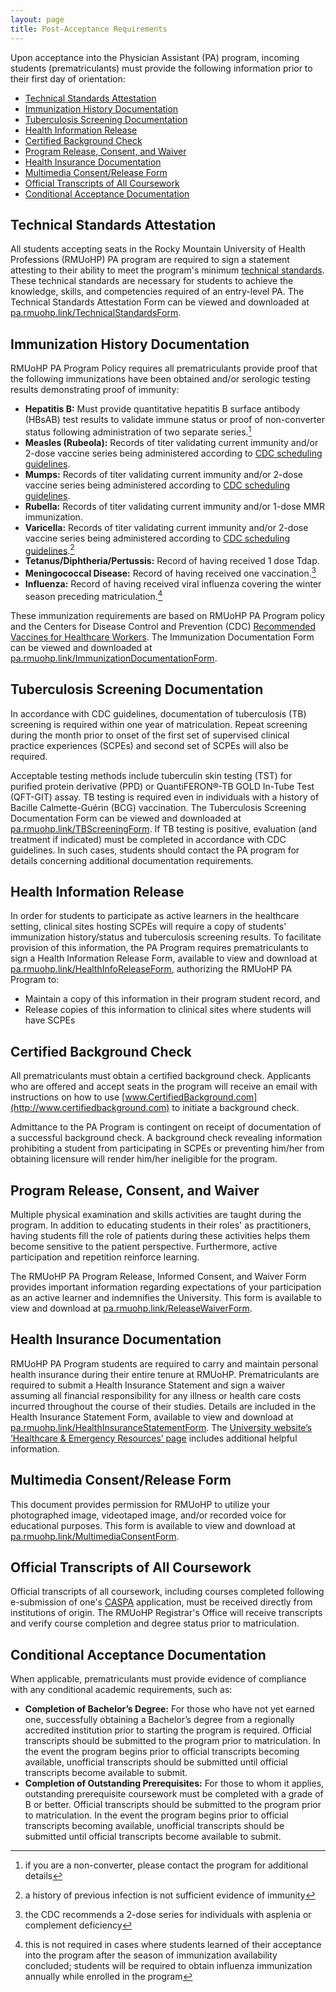 ```yaml
---
layout: page
title: Post-Acceptance Requirements
---
```


Upon acceptance into the Physician Assistant (PA) program, incoming students (prematriculants) must provide the following information prior to their first day of orientation:

* [Technical Standards Attestation](#technical-standards-attestation)
* [Immunization History Documentation](#immunization-history-documentation)
* [Tuberculosis Screening Documentation](#tuberculosis-screening-documentation)
* [Health Information Release](#health-information-release)
* [Certified Background Check](#certified-background-check) 
* [Program Release, Consent, and Waiver](#program-release-consent-and-waiver)
* [Health Insurance Documentation](#health-insurance-documentation)
* [Multimedia Consent/Release Form](#multimedia-consentrelease-form)
* [Official Transcripts of All Coursework](#official-transcripts-of-all-coursework)
* [Conditional Acceptance Documentation](#conditional-acceptance-documentation)

## Technical Standards Attestation

All students accepting seats in the Rocky Mountain University of Health Professions (RMUoHP) PA program are required to sign a statement attesting to their ability to meet the program's minimum [technical standards](/technical-standards). These technical standards are necessary for students to achieve the knowledge, skills, and competencies required of an entry-level PA. The Technical Standards Attestation Form can be viewed and downloaded at [pa.rmuohp.link/TechnicalStandardsForm](http://pa.rmuohp.link/TechnicalStandardsForm).

## Immunization History Documentation

RMUoHP PA Program Policy requires all prematriculants provide proof that the following immunizations have been obtained and/or serologic testing results demonstrating proof of immunity:

* **Hepatitis B:** Must provide quantitative hepatitis B surface antibody (HBsAB) test results to validate immune status or proof of non-converter status following administration of two separate series.[^hepBnonconverter]
* **Measles (Rubeola):** Records of titer validating current immunity and/or 2-dose vaccine series being administered according to [CDC scheduling guidelines][cdcschedule].
* **Mumps:** Records of titer validating current immunity and/or 2-dose vaccine series being administered according to [CDC scheduling guidelines][cdcschedule].
* **Rubella:** Records of titer validating current immunity and/or 1-dose MMR immunization.
* **Varicella:** Records of titer validating current immunity and/or 2-dose vaccine series being administered according to [CDC scheduling guidelines][cdcschedule].[^varicella]
* **Tetanus/Diphtheria/Pertussis:** Record of having received 1 dose Tdap.
* **Meningococcal Disease:** Record of having received one vaccination.[^mening]
* **Influenza:** Record of having received viral influenza covering the winter season preceding matriculation.[^flu] 

These immunization requirements are based on RMUoHP PA Program policy and the Centers for Disease Control and Prevention (CDC) [Recommended Vaccines for Healthcare Workers][cdcschedule]. The Immunization Documentation Form can be viewed and downloaded at [pa.rmuohp.link/ImmunizationDocumentationForm](http://pa.rmuohp.link/ImmunizationDocumentationForm).

## Tuberculosis Screening Documentation

In accordance with CDC guidelines, documentation of tuberculosis (TB) screening is required within one year of matriculation. Repeat screening during the month prior to onset of the first set of supervised clinical practice experiences (SCPEs) and second set of SCPEs will also be required. 

Acceptable testing methods include tuberculin skin testing (TST) for purified protein derivative (PPD) or QuantiFERON®-TB GOLD In-Tube Test (QFT-GIT) assay. TB testing is required even in individuals with a history of Bacille Calmette-Guérin (BCG) vaccination. The Tuberculosis Screening Documentation Form can be viewed and downloaded at [pa.rmuohp.link/TBScreeningForm](http://pa.rmuohp.link/TBScreeningForm). If TB testing is positive, evaluation (and treatment if indicated) must be completed in accordance with CDC guidelines. In such cases, students should contact the PA program for details concerning additional documentation requirements.

## Health Information Release

In order for students to participate as active learners in the healthcare setting, clinical sites hosting SCPEs will require a copy of students' immunization history/status and tuberculosis screening results. To facilitate provision of this information, the PA Program requires prematriculants to sign a Health Information Release Form, available to view and download at [pa.rmuohp.link/HealthInfoReleaseForm](http://pa.rmuohp.link/HealthInfoReleaseForm), authorizing the RMUoHP PA Program to:

- Maintain a copy of this information in their program student record, and
- Release copies of this information to clinical sites where students will have SCPEs

## Certified Background Check

All prematriculants must obtain a certified background check. Applicants who are offered and accept seats in the program will receive an email with instructions on how to use [www.CertifiedBackground.com](http://www.certifiedbackground.com) to initiate a background check. 

Admittance to the PA Program is contingent on receipt of documentation of a successful background check. A background check revealing information prohibiting a student from participating in SCPEs or preventing him/her from obtaining licensure will render him/her ineligible for the program.

## Program Release, Consent, and Waiver

Multiple physical examination and skills activities are taught during the program. In addition to educating students in their roles' as practitioners, having students fill the role of patients during these activities helps them become sensitive to the patient perspective. Furthermore, active participation and repetition reinforce learning. 

The RMUoHP PA Program Release, Informed Consent, and Waiver Form provides important information regarding expectations of your participation as an active learner and indemnifies the University. This form is available to view and download at [pa.rmuohp.link/ReleaseWaiverForm](http://pa.rmuohp.link/ReleaseWaiverForm).

## Health Insurance Documentation

RMUoHP PA Program students are required to carry and maintain personal health insurance during their entire tenure at RMUoHP. Prematriculants are required to submit a Health Insurance Statement and sign a waiver assuming all financial responsibility for any illness or health care costs incurred throughout the course of their studies. Details are included in the Health Insurance Statement Form, available to view and download at [pa.rmuohp.link/HealthInsuranceStatementForm](http://pa.rmuohp.link/HealthInsuranceStatementForm). The [University website’s ‘Healthcare & Emergency Resources’ page](http://rmuohp.edu/students/student-services/healthcare-emergency-resources/) includes additional helpful information. 

## Multimedia Consent/Release Form

This document provides permission for RMUoHP to utilize your photographed image, videotaped image, and/or recorded voice for educational purposes. This form is available to view and download at [pa.rmuohp.link/MultimediaConsentForm](http://pa.rmuohp.link/MultimediaConsentForm).

## Official Transcripts of All Coursework

Official transcripts of all coursework, including courses completed following e-submission of one's [CASPA](https://portal.caspaonline.org/) application, must be received directly from institutions of origin. The RMUoHP Registrar's Office will receive transcripts and verify course completion and degree status prior to matriculation.

## Conditional Acceptance Documentation

When applicable, prematriculants must provide evidence of compliance with any conditional academic requirements, such as:

- **Completion of Bachelor’s Degree:** For those who have not yet earned one, successfully obtaining a Bachelor’s degree from a regionally accredited institution prior to starting the program is required. Official transcripts should be submitted to the program prior to matriculation. In the event the program begins prior to official transcripts becoming available, unofficial transcripts should be submitted until official transcripts become available to submit. 
- **Completion of Outstanding Prerequisites:** For those to whom it applies, outstanding prerequisite coursework must be completed with a grade of B or better. Official transcripts should be submitted to the program prior to matriculation. In the event the program begins prior to official transcripts becoming available, unofficial transcripts should be submitted until official transcripts become available to submit.

[cdcschedule]: http://www.cdc.gov/vaccines/adults/rec-vac/hcw.html

[^hepBnonconverter]: if you are a non-converter, please contact the program for additional details
[^varicella]: a history of previous infection is not sufficient evidence of immunity
[^mening]: the CDC recommends a 2-dose series for individuals with asplenia or complement deficiency
[^flu]: this is not required in cases where students learned of their acceptance into the program after the season of immunization availability concluded; students will be required to obtain influenza immunization annually while enrolled in the program

